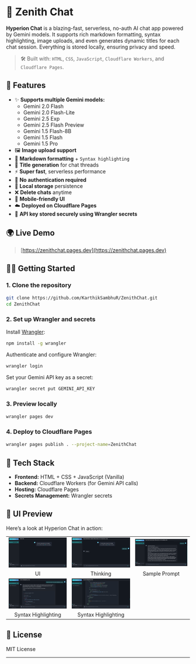 # 🌌 Zenith Chat

**Hyperion Chat** is a blazing-fast, serverless, no-auth AI chat app powered by Gemini models. It supports rich markdown formatting, syntax highlighting, image uploads, and even generates dynamic titles for each chat session. Everything is stored locally, ensuring privacy and speed.

> 🛠 Built with: `HTML`, `CSS`, `JavaScript`, `Cloudflare Workers`, and `Cloudflare Pages`.

## 🚀 Features

- ✨ **Supports multiple Gemini models:**
  - Gemini 2.0 Flash
  - Gemini 2.0 Flash-Lite
  - Gemini 2.5 Exp
  - Gemini 2.5 Flash Preview
  - Gemini 1.5 Flash-8B
  - Gemini 1.5 Flash
  - Gemini 1.5 Pro
- 🖼️ **Image upload support**
- 📝 **Markdown formatting** + `Syntax highlighting`
- 🧠 **Title generation** for chat threads
- ⚡ **Super fast**, serverless performance
- 🔐 **No authentication required**
- 🧠 **Local storage** persistence
- ❌ **Delete chats** anytime
- 📱 **Mobile-friendly UI**
- ☁️ **Deployed on Cloudflare Pages**
- 🔐 **API key stored securely using Wrangler secrets**

## 🌍 Live Demo

> [https://zenithchat.pages.dev](https://zenithchat.pages.dev)

## 🧑‍💻 Getting Started

### 1. Clone the repository

```bash
git clone https://github.com/KarthikSambhuR/ZenithChat.git
cd ZenithChat
```

### 2. Set up Wrangler and secrets

Install [Wrangler](https://developers.cloudflare.com/workers/wrangler/):

```bash
npm install -g wrangler
```

Authenticate and configure Wrangler:

```bash
wrangler login
```

Set your Gemini API key as a secret:

```bash
wrangler secret put GEMINI_API_KEY
```

### 3. Preview locally

```bash
wrangler pages dev
```

### 4. Deploy to Cloudflare Pages

```bash
wrangler pages publish . --project-name=ZenithChat
```

## 🧪 Tech Stack

- **Frontend:** HTML + CSS + JavaScript (Vanilla)
- **Backend:** Cloudflare Workers (for Gemini API calls)
- **Hosting:** Cloudflare Pages
- **Secrets Management:** Wrangler secrets

## 📸 UI Preview

Here’s a look at Hyperion Chat in action:

<div align="center">
  <table>
    <tr>
      <td><img src="images/UI.png" width="250"/></td>
      <td><img src="images/Thinking.png" width="250"/></td>
      <td><img src="images/Sample.png" width="250"/></td>
    </tr>
    <tr>
      <td align="center">UI</td>
      <td align="center">Thinking</td>
      <td align="center">Sample Prompt</td>
    </tr>  
    <tr>
      <td><img src="images/Syntax Highlighting 1.png" width="250"/></td>
      <td><img src="images/Syntax Highlighting 2.png" width="250"/></td>
    </tr>
    <tr>
      <td align="center">Syntax Highlighting</td>
      <td align="center">Syntax Highlighting</td>
    </tr>
  </table>
</div>

## 📄 License

MIT License

---
